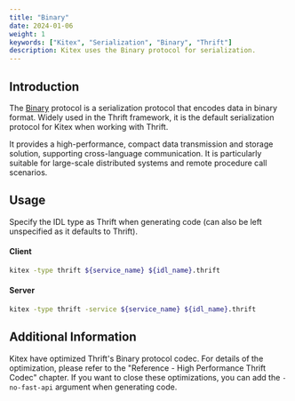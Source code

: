 ```yaml
---
title: "Binary"
date: 2024-01-06
weight: 1
keywords: ["Kitex", "Serialization", "Binary", "Thrift"]
description: Kitex uses the Binary protocol for serialization.
---
```


## Introduction

The [Binary](https://github.com/apache/thrift/blob/master/doc/specs/thrift-binary-protocol.md) protocol is a serialization protocol that encodes data in binary format. Widely used in the Thrift framework, it is the default serialization protocol for Kitex when working with Thrift.

It provides a high-performance, compact data transmission and storage solution, supporting cross-language communication. It is particularly suitable for large-scale distributed systems and remote procedure call scenarios.

## Usage

Specify the IDL type as Thrift when generating code (can also be left unspecified as it defaults to Thrift).

#### Client

```sh
kitex -type thrift ${service_name} ${idl_name}.thrift
```

#### Server

```sh
kitex -type thrift -service ${service_name} ${idl_name}.thrift
```

## Additional Information

Kitex have optimized Thrift's Binary protocol codec. For details of the optimization, please refer to the "Reference - High Performance Thrift Codec" chapter. If you want to close these optimizations, you can add the `-no-fast-api` argument when generating code.
